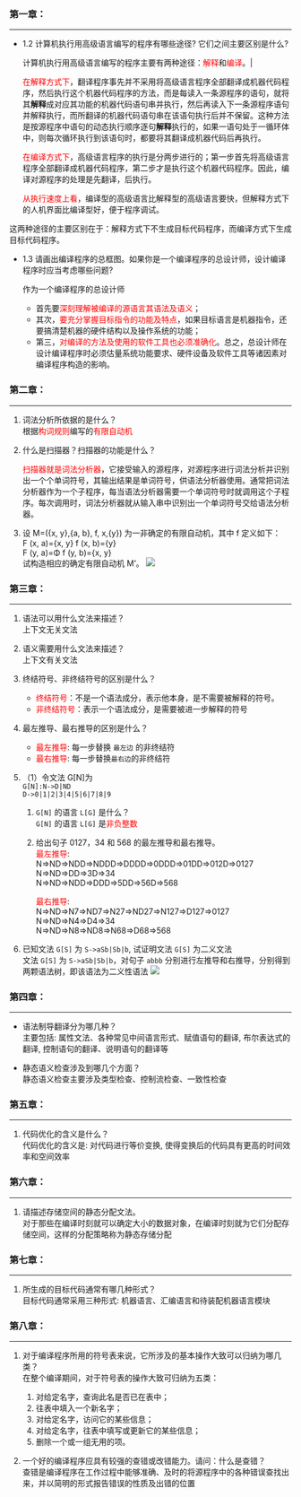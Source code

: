 ### 第一章：
----

- 1.2 计算机执行用高级语言编写的程序有哪些途径? 它们之间主要区别是什么?
  
  计算机执行用高级语言编写的程序主要有两种途径：<font color=" #ff0000 ">解释</font>和<font color=" #ff0000 ">编译</font>。|
  

  <font color=" #ff0000 ">在解释方式下</font>，翻译程序事先并不采用将高级语言程序全部翻译成机器代码程序，然后执行这个机器代码程序的方法，而是每读入一条源程序的语句，就将其**解释**成对应其功能的机器代码语句串并执行，然后再读入下一条源程序语句并解释执行，而所翻译的机器代码语句串在该语句执行后并不保留。这种方法是按源程序中语句的动态执行顺序逐句**解释**执行的，如果一语句处于一循环体中，则每次循环执行到该语句时，都要将其翻译成机器代码后再执行。
  
  <font color=" #ff0000 ">在编译方式下</font>，高级语言程序的执行是分两步进行的；第一步首先将高级语言程序全部翻译成机器代码程序，第二步才是执行这个机器代码程序。因此，编译对源程序的处理是先翻译，后执行。
  
  <font color=" #ff0000 ">从执行速度上看</font>，编译型的高级语言比解释型的高级语言要快，但解释方式下的人机界面比编译型好，便于程序调试。
  
 这两种途径的主要区别在于：解释方式下不生成目标代码程序，而编译方式下生成目标代码程序。
  
  
- 1.3 请画出编译程序的总框图。如果你是一个编译程序的总设计师，设计编译程序时应当考虑哪些问题?
  
  作为一个编译程序的总设计师  
  
  - 首先要<font color=" #ff0000 ">深刻理解被编译的源语言其语法及语义</font>；
  - 其次，<font color=" #ff0000 ">要充分掌握目标指令的功能及特点</font>，如果目标语言是机器指令，还要搞清楚机器的硬件结构以及操作系统的功能；
  - 第三，<font color=" #ff0000 ">对编译的方法及使用的软件工具也必须准确化</font>。总之，总设计师在设计编译程序时必须估量系统功能要求、硬件设备及软件工具等诸因素对编译程序构造的影响。
  



### 第二章：
----

1. 词法分析所依据的是什么？  
   根据<font color=" #ff0000 ">构词规则</font>编写的<font color=" #ff0000 ">有限自动机</font>
  
2. 什么是扫描器？扫描器的功能是什么？  
   
   <font color=" #ff0000 ">扫描器就是词法分析器</font>，它接受输入的源程序，对源程序进行词法分析并识别出一个个单词符号，其输出结果是单词符号，供语法分析器使用。通常把词法分析器作为一个子程序，每当语法分析器需要一个单词符号时就调用这个子程序。每次调用时，词法分析器就从输入串中识别出一个单词符号交给语法分析器。
   
3. 设 M=({x, y},{a, b}, f, x,{y}) 为一非确定的有限自动机，其中 f 定义如下：  
   F (x, a)={x, y}     f (x, b)={y}  
   F (y, a)=Φ       f (y, b)={x, y}  
   试构造相应的确定有限自动机 M’。  ![](https://pan.lmio.xyz/mio/pic/3ba4bee73d0daf66c8538827035023aa.jpg)


### 第三章：
----

1. 语法可以用什么文法来描述？  
   上下文无关文法
   
2. 语义需要用什么文法来描述？  
   上下文有关文法
   
3. 终结符号、非终结符号的区别是什么？  
   - <font color=" #ff0000 ">终结符号</font>：不是一个语法成分，表示他本身，是不需要被解释的符号。   
   - <font color=" #ff0000 ">非终结符号</font>：表示一个语法成分，是需要被进一步解释的符号
     
4. 最左推导、最右推导的区别是什么？  
   - <font color=" #ff0000 ">最左推导</font>: 每一步替换 `最左边` 的非终结符  
   - <font color=" #ff0000 ">最右推导</font>: 每一步替换`最右边`的非终结符
5. （1）令文法 G[N]为  
   `G[N]:N->D|ND`  
   `D->0|1|2|3|4|5|6|7|8|9`  
   1. `G[N]` 的语言 `L[G]` 是什么？  
      `G[N]` 的语言 `L[G]` 是<font color=" #ff0000 ">非负整数</font>  
   2. 给出句子 0127，34 和 568 的最左推导和最右推导。  
      <font color=" #ff0000 ">最左推导</font>:  
      N=>ND⇒NDD⇒NDDD⇒DDDD⇒0DDD⇒01DD⇒012D⇒0127  
      N⇒ND⇒DD⇒3D⇒34  
      N=>ND⇒NDD⇒DDD⇒5DD⇒56D⇒568  
      
      <font color=" #ff0000 ">最右推导</font>:  
      N⇒ND⇒N7⇒ND7⇒N27⇒ND27⇒N127⇒D127⇒0127  
      N⇒ND⇒N4⇒D4⇒34  
      N⇒ND⇒N8⇒ND8⇒N68⇒D68⇒568  
      
6. 已知文法 `G[S]` 为 `S->aSb|Sb|b`, 试证明文法 `G[S]` 为二义文法  
   文法 `G[S]` 为 `S->aSb|Sb|b`，对句子 `abbb` 分别进行左推导和右推导，分别得到两颗语法树，即该语法为二义性语法
   ![](https://pan.lmio.xyz/mio/pic/7d024f078f82ef0045e9d3ac0f7c82c2.jpg)


### 第四章：
----

- 语法制导翻译分为哪几种？  
  主要包括: 属性文法、各种常见中间语言形式、赋值语句的翻译, 布尔表达式的翻译, 控制语句的翻译、说明语句的翻译等
  
- 静态语义检查涉及到哪几个方面？  
  静态语义检查主要涉及类型检查、控制流检查、一致性检查





### 第五章：
----

1. 代码优化的含义是什么？  
   代码优化的含义是: 对代码进行等价变换, 使得变换后的代码具有更高的时间效率和空间效率





### 第六章：
----

1. 请描述存储空间的静态分配文法。  
   对于那些在编译时刻就可以确定大小的数据对象，在编译时刻就为它们分配存储空间，这样的分配策略称为静态存储分配





### 第七章：
----

1. 所生成的目标代码通常有哪几种形式？  
   目标代码通常采用三种形式: 机器语言、汇编语言和待装配机器语言模块




### 第八章：
----

1. 对于编译程序所用的符号表来说，它所涉及的基本操作大致可以归纳为哪几类？  
   在整个编译期间，对于符号表的操作大致可归纳为五类：
   1. 对给定名字，查询此名是否已在表中；
   2. 往表中填入一个新名字；
   3. 对给定名字，访问它的某些信息；
   4. 对给定名字，往表中填写或更新它的某些信息；
   5. 删除一个或一组无用的项。

2. 一个好的编译程序应具有较强的查错或改错能力。请问：什么是查错？  
   查错是编译程序在工作过程中能够准确、及时的将源程序中的各种错误查找出来，并以简明的形式报告错误的性质及出错的位置
